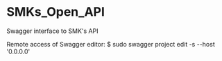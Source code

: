 # SMKs_Open_API
Swagger interface to SMK's API

Remote access of Swagger editor:
$ sudo swagger project edit -s --host '0.0.0.0'
